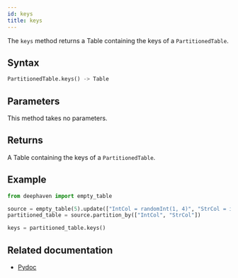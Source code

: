 ```yaml
---
id: keys
title: keys
---
```


The `keys` method returns a Table containing the keys of a `PartitionedTable`.

## Syntax

```python syntax
PartitionedTable.keys() -> Table
```

## Parameters

This method takes no parameters.

## Returns

A Table containing the keys of a `PartitionedTable`.

## Example

```python order=keys,source
from deephaven import empty_table

source = empty_table(5).update(["IntCol = randomInt(1, 4)", "StrCol = i%2==0 ? `A` : `B`", "IntCol2 = i*2"])
partitioned_table = source.partition_by(["IntCol", "StrCol"])

keys = partitioned_table.keys()
```

## Related documentation

- [Pydoc](https://deephaven.io/core/pydoc/code/deephaven.table.html#deephaven.table.PartitionedTable.keys)
